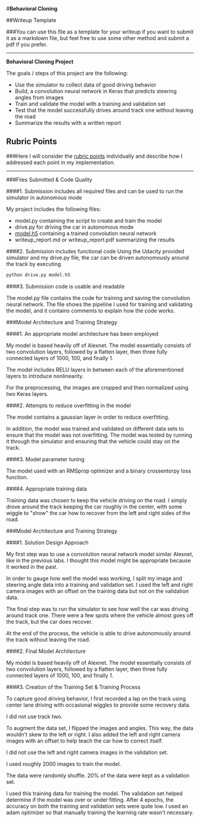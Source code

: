 #**Behavioral Cloning** 

##Writeup Template

###You can use this file as a template for your writeup if you want to submit it as a markdown file, but feel free to use some other method and submit a pdf if you prefer.

---

**Behavioral Cloning Project**

The goals / steps of this project are the following:
* Use the simulator to collect data of good driving behavior
* Build, a convolution neural network in Keras that predicts steering angles from images
* Train and validate the model with a training and validation set
* Test that the model successfully drives around track one without leaving the road
* Summarize the results with a written report

## Rubric Points
###Here I will consider the [rubric points](https://review.udacity.com/#!/rubrics/432/view) individually and describe how I addressed each point in my implementation.  

---
###Files Submitted & Code Quality

####1. Submission includes all required files and can be used to run the simulator in autonomous mode

My project includes the following files:
* model.py containing the script to create and train the model
* drive.py for driving the car in autonomous mode
* [model.h5](https://cadence.box.com/s/kx14zqrbiyl4hfajoc52sbrh0it7qws6) containing a trained convolution neural network 
* writeup_report.md or writeup_report.pdf summarizing the results

####2. Submission includes functional code
Using the Udacity provided simulator and my drive.py file, the car can be driven autonomously around the track by executing 
```sh
python drive.py model.h5
```

####3. Submission code is usable and readable

The model.py file contains the code for training and saving the convolution neural network. The file shows the pipeline I used for training and validating the model, and it contains comments to explain how the code works.

###Model Architecture and Training Strategy

####1. An appropriate model architecture has been employed

My model is based heavily off of Alexnet. The model essentially consists of two convolution layers, followed by a flatten layer, then three fully connected layers of 1000, 100, and finally 1.

The model includes RELU layers in between each of the aforementioned layers to introduce nonlinearity.

For the preprocessing, the images are cropped and then normalized using two Keras layers.

####2. Attempts to reduce overfitting in the model

The model contains a gaussian layer in order to reduce overfitting.

In addition, the model was trained and validated on different data sets to ensure that the model was not overfitting. The model was tested by running it through the simulator and ensuring that the vehicle could stay on the track.

####3. Model parameter tuning

The model used with an RMSprop optimizer and a binary crossentorpy loss function.

####4. Appropriate training data

Training data was chosen to keep the vehicle driving on the road. I simply drove around the track keeping the car roughly in the center, with some wiggle to "show" the car how to recover from the left and right sides of the road. 

###Model Architecture and Training Strategy

####1. Solution Design Approach

My first step was to use a convolution neural network model similar Alexnet, like in the previous labs.  I thought this model might be appropriate because it worked in the past.

In order to gauge how well the model was working, I split my image and steering angle data into a training and validation set. I used the left and right camera images with an offset on the training data but not on the validation data.


The final step was to run the simulator to see how well the car was driving around track one. There were a few spots where the vehicle almost goes off the track, but the car does recover.

At the end of the process, the vehicle is able to drive autonomously around the track without leaving the road.

####2. Final Model Architecture

My model is based heavily off of Alexnet. The model essentially consists of two convolution layers, followed by a flatten layer, then three fully connected layers of 1000, 100, and finally 1.

####3. Creation of the Training Set & Training Process

To capture good driving behavior, I first recorded a lap on the track using center lane driving with occasional wiggles to provide some recovery data.

I did not use track two.

To augment the data set, I flipped the images and angles. This way, the data wouldn't skew to the left or right. I also added the left and right camera images with an offset to help teach the car how to correct itself.

I did not use the left and right camera images in the validation set.

I used roughly 2000 images to train the model. 

The data were randomly shuffle. 20% of the data were kept as a validation set. 

I used this training data for training the model. The validation set helped determine if the model was over or under fitting. After 4 epochs, the accuracy on both the training and validation sets were quite low. I used an adam optimizer so that manually training the learning rate wasn't necessary.

